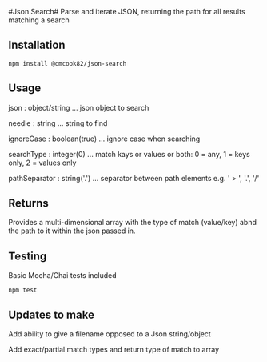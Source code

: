 #Json Search#
Parse and iterate JSON, returning the path for all results matching a search


## Installation

  `npm install @cmcook82/json-search`


## Usage

json : object/string  ... json object to search

needle : string ... string to find

ignoreCase : boolean(true) ... ignore case when searching

searchType : integer(0) ... match kays or values or both: 0 = any, 1 = keys only, 2 = values only

pathSeparator : string('.') ... separator between path elements e.g. ' > ', '.', '/'


## Returns

Provides a multi-dimensional array with the type of match (value/key) abnd the path to it within the json passed in.


## Testing

Basic Mocha/Chai tests included

`npm test`


## Updates to make

Add ability to give a filename opposed to a Json string/object

Add exact/partial match types and return type of match to array
